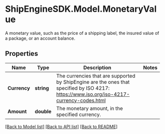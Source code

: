 # ShipEngineSDK.Model.MonetaryValue
A monetary value, such as the price of a shipping label, the insured value of a package, or an account balance. 

## Properties

Name | Type | Description | Notes
------------ | ------------- | ------------- | -------------
**Currency** | **string** | The currencies that are supported by ShipEngine are the ones that specified by ISO 4217: https://www.iso.org/iso-4217-currency-codes.html  | 
**Amount** | **double** | The monetary amount, in the specified currency. | 

[[Back to Model list]](../README.md#documentation-for-models) [[Back to API list]](../README.md#documentation-for-api-endpoints) [[Back to README]](../README.md)

